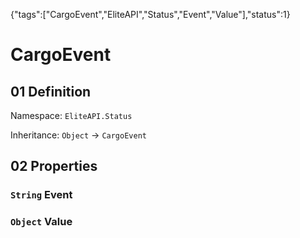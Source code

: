 {"tags":["CargoEvent","EliteAPI","Status","Event","Value"],"status":1}

# CargoEvent

## 01 Definition

Namespace: `EliteAPI.Status`

Inheritance: `Object` → `CargoEvent`

## 02 Properties

### `String` Event

### `Object` Value

